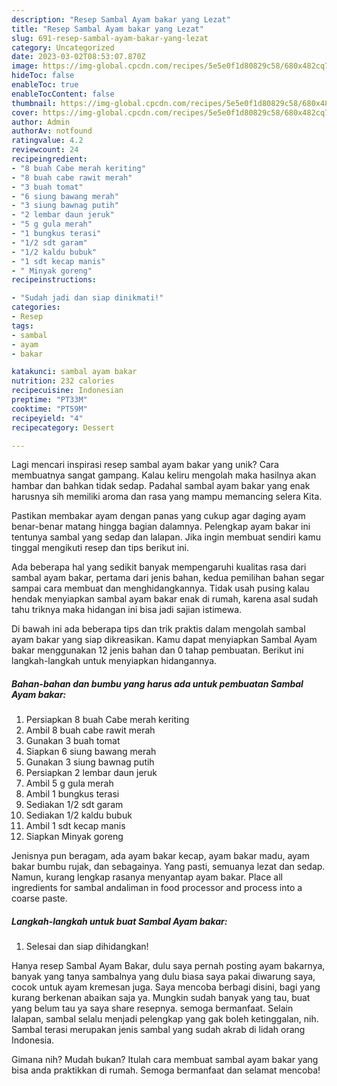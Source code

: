 ```yaml
---
description: "Resep Sambal Ayam bakar yang Lezat"
title: "Resep Sambal Ayam bakar yang Lezat"
slug: 691-resep-sambal-ayam-bakar-yang-lezat
category: Uncategorized
date: 2023-03-02T08:53:07.870Z
image: https://img-global.cpcdn.com/recipes/5e5e0f1d80829c58/680x482cq70/sambal-ayam-bakar-foto-resep-utama.jpg
hideToc: false
enableToc: true
enableTocContent: false
thumbnail: https://img-global.cpcdn.com/recipes/5e5e0f1d80829c58/680x482cq70/sambal-ayam-bakar-foto-resep-utama.jpg
cover: https://img-global.cpcdn.com/recipes/5e5e0f1d80829c58/680x482cq70/sambal-ayam-bakar-foto-resep-utama.jpg
author: Admin
authorAv: notfound
ratingvalue: 4.2
reviewcount: 24
recipeingredient:
- "8 buah Cabe merah keriting"
- "8 buah cabe rawit merah"
- "3 buah tomat"
- "6 siung bawang merah"
- "3 siung bawnag putih"
- "2 lembar daun jeruk"
- "5 g gula merah"
- "1 bungkus terasi"
- "1/2 sdt garam"
- "1/2 kaldu bubuk"
- "1 sdt kecap manis"
- " Minyak goreng"
recipeinstructions:

- "Sudah jadi dan siap dinikmati!"
categories:
- Resep
tags:
- sambal
- ayam
- bakar

katakunci: sambal ayam bakar 
nutrition: 232 calories
recipecuisine: Indonesian
preptime: "PT33M"
cooktime: "PT59M"
recipeyield: "4"
recipecategory: Dessert

---
```





Lagi mencari inspirasi resep sambal ayam bakar yang unik? Cara membuatnya sangat gampang. Kalau keliru mengolah maka hasilnya akan hambar dan bahkan tidak sedap. Padahal sambal ayam bakar yang enak harusnya sih memiliki aroma dan rasa yang mampu memancing selera Kita.





Pastikan membakar ayam dengan panas yang cukup agar daging ayam benar-benar matang hingga bagian dalamnya. Pelengkap ayam bakar ini tentunya sambal yang sedap dan lalapan. Jika ingin membuat sendiri kamu tinggal mengikuti resep dan tips berikut ini.

Ada beberapa hal yang sedikit banyak mempengaruhi kualitas rasa dari sambal ayam bakar, pertama dari jenis bahan, kedua pemilihan bahan segar sampai cara membuat dan menghidangkannya. Tidak usah pusing kalau hendak menyiapkan sambal ayam bakar enak di rumah, karena asal sudah tahu triknya maka hidangan ini bisa jadi sajian istimewa.






Di bawah ini ada beberapa tips dan trik praktis dalam mengolah sambal ayam bakar yang siap dikreasikan. Kamu dapat menyiapkan Sambal Ayam bakar menggunakan 12 jenis bahan dan 0 tahap pembuatan. Berikut ini langkah-langkah untuk menyiapkan hidangannya.

<!--inarticleads1-->

##### Bahan-bahan dan bumbu yang harus ada untuk pembuatan Sambal Ayam bakar:

1. Persiapkan 8 buah Cabe merah keriting
1. Ambil 8 buah cabe rawit merah
1. Gunakan 3 buah tomat
1. Siapkan 6 siung bawang merah
1. Gunakan 3 siung bawnag putih
1. Persiapkan 2 lembar daun jeruk
1. Ambil 5 g gula merah
1. Ambil 1 bungkus terasi
1. Sediakan 1/2 sdt garam
1. Sediakan 1/2 kaldu bubuk
1. Ambil 1 sdt kecap manis
1. Siapkan  Minyak goreng


Jenisnya pun beragam, ada ayam bakar kecap, ayam bakar madu, ayam bakar bumbu rujak, dan sebagainya. Yang pasti, semuanya lezat dan sedap. Namun, kurang lengkap rasanya menyantap ayam bakar. Place all ingredients for sambal andaliman in food processor and process into a coarse paste. 

<!--inarticleads2-->

##### Langkah-langkah untuk buat Sambal Ayam bakar:


1. Selesai dan siap dihidangkan!

Hanya resep Sambal Ayam Bakar, dulu saya pernah posting ayam bakarnya, banyak yang tanya sambalnya yang dulu biasa saya pakai diwarung saya, cocok untuk ayam kremesan juga. Saya mencoba berbagi disini, bagi yang kurang berkenan abaikan saja ya. Mungkin sudah banyak yang tau, buat yang belum tau ya saya share resepnya. semoga bermanfaat. Selain lalapan, sambal selalu menjadi pelengkap yang gak boleh ketinggalan, nih. Sambal terasi merupakan jenis sambal yang sudah akrab di lidah orang Indonesia. 

Gimana nih? Mudah bukan? Itulah cara membuat sambal ayam bakar yang bisa anda praktikkan di rumah. Semoga bermanfaat dan selamat mencoba!

